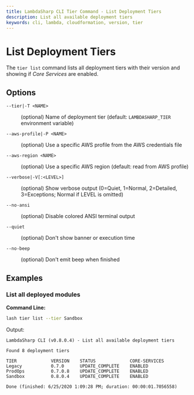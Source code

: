 ```yaml
---
title: LambdaSharp CLI Tier Command - List Deployment Tiers
description: List all available deployment tiers
keywords: cli, lambda, cloudformation, version, tier
---
```

# List Deployment Tiers

The `tier list` command lists all deployment tiers with their version and showing if _Core Services_ are enabled.

## Options

<dl>

<dt><code>--tier|-T &lt;NAME&gt;</code></dt>
<dd>

(optional) Name of deployment tier (default: <code>LAMBDASHARP_TIER</code> environment variable)
</dd>

<dt><code>--aws-profile|-P &lt;NAME&gt;</code></dt>
<dd>

(optional) Use a specific AWS profile from the AWS credentials file
</dd>

<dt><code>--aws-region &lt;NAME&gt;</code></dt>
<dd>

(optional) Use a specific AWS region (default: read from AWS profile)
</dd>

<dt><code>--verbose|-V[:&lt;LEVEL&gt;]</code></dt>
<dd>

(optional) Show verbose output (0=Quiet, 1=Normal, 2=Detailed, 3=Exceptions; Normal if LEVEL is omitted)
</dd>

<dt><code>--no-ansi</code></dt>
<dd>

(optional) Disable colored ANSI terminal output
</dd>

<dt><code>--quiet</code></dt>
<dd>

(optional) Don't show banner or execution time
</dd>

<dt><code>--no-beep</code></dt>
<dd>

(optional) Don't emit beep when finished
</dd>

</dl>

## Examples

### List all deployed modules

__Command Line:__
```bash
lash tier list --tier Sandbox
```

Output:
```
LambdaSharp CLI (v0.8.0.4) - List all available deployment tiers

Found 8 deployment tiers

TIER             VERSION    STATUS             CORE-SERVICES
Legacy           0.7.0      UPDATE_COMPLETE    ENABLED
ProdOps          0.7.0.8    UPDATE_COMPLETE    ENABLED
Sandbox          0.8.0.4    UPDATE_COMPLETE    ENABLED

Done (finished: 6/25/2020 1:09:28 PM; duration: 00:00:01.7056558)
```
